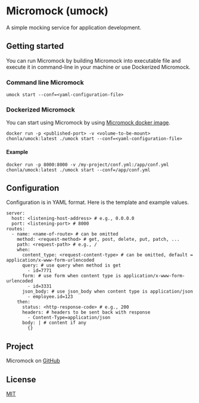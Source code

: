 # Micromock (umock)

A simple mocking service for application development.

## Getting started

You can run Micromock by building Micromock into executable file and execute it in command-line in your machine or use Dockerized Micromock.

### Command line Micromock

```
umock start --conf=<yaml-configuration-file>
```

### Dockerized Micromock

You can start using Micromock by using [Micromock docker image](https://hub.docker.com/repository/docker/chonla/umock).

```
docker run -p <published-port> -v <volume-to-be-mount> chonla/umock:latest ./umock start --conf=<yaml-configuration-file>
```

#### Example

```
docker run -p 8000:8000 -v /my-project/conf.yml:/app/conf.yml chonla/umock:latest ./umock start --conf=/app/conf.yml
```

## Configuration

Configuration is in YAML format. Here is the template and example values.

```
server:
  host: <listening-host-address> # e.g., 0.0.0.0
  port: <listening-port> # 8000
routes:
  - name: <name-of-route> # can be omitted
    method: <request-method> # get, post, delete, put, patch, ...
    path: <request-path> # e.g., /
    when:
      content_type: <request-content-type> # can be omitted, default = application/x-www-form-urlencoded
      query: # use query when method is get
        - id=7771
      form: # use form when content type is application/x-www-form-urlencoded
        - id=3331
      json_body: # use json_body when content type is application/json
        - employee.id=123
    then:
      status: <http-response-code> # e.g., 200
      headers: # headers to be sent back with response
        - Content-Type=application/json
      body: | # content if any
        {}
```

## Project

Micromock on [GitHub](https://github.com/chonla/umock)

## License

[MIT](LICENSE)